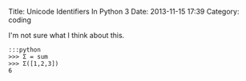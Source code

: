 Title: Unicode Identifiers In Python 3
Date: 2013-11-15 17:39
Category: coding

I'm not sure what I think about this.

    :::python
    >>> Σ = sum
    >>> Σ([1,2,3])
    6